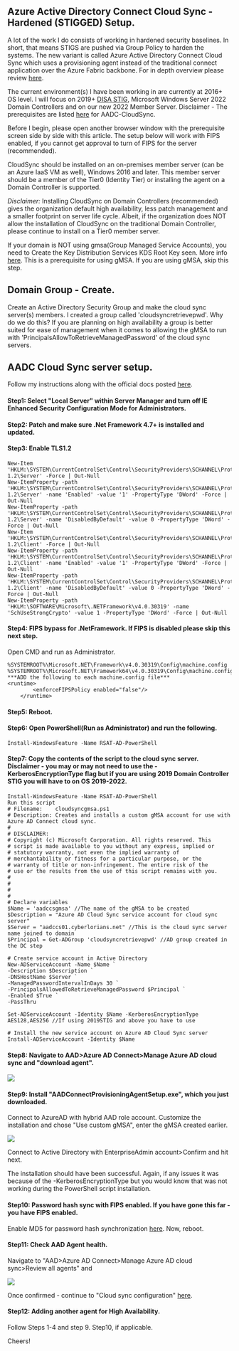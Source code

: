 ## Azure Active Directory Connect Cloud Sync - Hardened (STIGGED) Setup. ##

A lot of the work I do consists of working in hardened security baselines. In short, that means STIGS are pushed via Group Policy to harden the systems. The new variant is called Azure Active Directory Connect Cloud Sync which uses a provisioning agent instead of the traditional connect application over the Azure Fabric backbone. For in depth overview please review [here](https://docs.microsoft.com/en-us/azure/active-directory/cloud-sync/what-is-cloud-sync?toc=https%3A%2F%2Fdocs.microsoft.com%2Fen-us%2Fazure%2Factive-directory%2Fcloud-sync%2Ftoc.json&bc=https%3A%2F%2Fdocs.microsoft.com%2Fen-us%2Fazure%2Fbread%2Ftoc.json).

The current environment(s) I have been working in are currently at 2016+ OS level. I will focus on 2019+ [DISA STIG](https://public.cyber.mil/stigs/gpo/), Microsoft Windows Server 2022 Domain Controllers and on our new 2022 Member Server. Disclaimer - The prerequisites are listed [here](https://docs.microsoft.com/en-us/azure/active-directory/cloud-sync/how-to-prerequisites?tabs=public-cloud) for AADC-CloudSync. 

Before I begin, please open another browser window with the prerequisite screen side by side with this article. The setup below will work with FIPS enabled, if you cannot get approval to turn of FIPS for the server (recommended).

CloudSync should be installed on an on-premises member server (can be an Azure IaaS VM as well), Windows 2016 and later. This member server should be a member of the Tier0 (Identity Tier) or installing the agent on a Domain Controller is supported. 

*Disclaimer:* Installing CloudSync on Domain Controllers (recommended) gives the organization default high availability, less patch management and a smaller footprint on server life cycle. Albeit, if the organization does NOT allow the installation of CloudSync on the traditional Domain Controller, please continue to install on a Tier0 member server. 

If your domain is NOT using gmsa(Group Managed Service Accounts), you need to Create the Key Distribution Services KDS Root Key seen. More info [here](https://docs.microsoft.com/en-us/windows-server/security/group-managed-service-accounts/create-the-key-distribution-services-kds-root-key). This is a prerequisite for using gMSA. If you are using gMSA, skip this step.

## Domain Group - Create. 

Create an Active Directory Security Group and make the cloud sync server(s) members. I created a group called 'cloudsyncretrievepwd'. Why do we do this? If you are planning on high availability a group is better suited for ease of management when it comes to allowing the gMSA to run with 'PrincipalsAllowToRetrieveManagedPassword' of the cloud sync servers. 

## AADC Cloud Sync server setup. 

Follow my instructions along with the official docs posted [here](https://docs.microsoft.com/en-us/azure/active-directory/cloud-sync/how-to-prerequisites?tabs=public-cloud).

#### Step1: Select "Local Server" within Server Manager and turn off IE Enhanced Security Configuration Mode for Administrators.
#### Step2: Patch and make sure .Net Framework 4.7+ is installed and updated. 
#### Step3: Enable TLS1.2
```
New-Item 'HKLM:\SYSTEM\CurrentControlSet\Control\SecurityProviders\SCHANNEL\Protocols\TLS 1.2\Server' -Force | Out-Null
New-ItemProperty -path 'HKLM:\SYSTEM\CurrentControlSet\Control\SecurityProviders\SCHANNEL\Protocols\TLS 1.2\Server' -name 'Enabled' -value '1' -PropertyType 'DWord' -Force | Out-Null
New-ItemProperty -path 'HKLM:\SYSTEM\CurrentControlSet\Control\SecurityProviders\SCHANNEL\Protocols\TLS 1.2\Server' -name 'DisabledByDefault' -value 0 -PropertyType 'DWord' -Force | Out-Null
New-Item 'HKLM:\SYSTEM\CurrentControlSet\Control\SecurityProviders\SCHANNEL\Protocols\TLS 1.2\Client' -Force | Out-Null
New-ItemProperty -path 'HKLM:\SYSTEM\CurrentControlSet\Control\SecurityProviders\SCHANNEL\Protocols\TLS 1.2\Client' -name 'Enabled' -value '1' -PropertyType 'DWord' -Force | Out-Null
New-ItemProperty -path 'HKLM:\SYSTEM\CurrentControlSet\Control\SecurityProviders\SCHANNEL\Protocols\TLS 1.2\Client' -name 'DisabledByDefault' -value 0 -PropertyType 'DWord' -Force | Out-Null
New-ItemProperty -path 'HKLM:\SOFTWARE\Microsoft\.NETFramework\v4.0.30319' -name 'SchUseStrongCrypto' -value 1 -PropertyType 'DWord' -Force | Out-Null
```
#### Step4: FIPS bypass for .NetFramework. If FIPS is disabled please skip this next step.
Open CMD and run as Administrator. 
``` 
%SYSTEMROOT%\Microsoft.NET\Framework\v4.0.30319\Config\machine.config
%SYSTEMROOT%\Microsoft.NET\Framework64\v4.0.30319\Config\machine.config
***ADD the following to each machine.config file***
<runtime>  
        <enforceFIPSPolicy enabled="false"/>  
    </runtime> 
```
#### Step5: Reboot.
#### Step6: Open PowerShell(Run as Administrator) and run the following. 
```
Install-WindowsFeature -Name RSAT-AD-PowerShell
```
#### Step7: Copy the contents of the script to the cloud sync server. Disclaimer - you may or may not need to use the -KerberosEncryptionType flag but if you are using 2019 Domain Controller STIG you will have to on OS 2019-2022.
```
Install-WindowsFeature -Name RSAT-AD-PowerShell
Run this script
# Filename:    cloudsyncgmsa.ps1
# Description: Creates and installs a custom gMSA account for use with Azure AD Connect cloud sync.
#
# DISCLAIMER:
# Copyright (c) Microsoft Corporation. All rights reserved. This 
# script is made available to you without any express, implied or 
# statutory warranty, not even the implied warranty of 
# merchantability or fitness for a particular purpose, or the 
# warranty of title or non-infringement. The entire risk of the 
# use or the results from the use of this script remains with you.
#
#
#
#
# Declare variables
$Name = 'aadccsgmsa' //The name of the gMSA to be created
$Description = "Azure AD Cloud Sync service account for cloud sync server"
$Server = "aadccs01.cyberlorians.net" //This is the cloud sync server name joined to domain
$Principal = Get-ADGroup 'cloudsyncretrievepwd' //AD group created in the DC step

# Create service account in Active Directory
New-ADServiceAccount -Name $Name `
-Description $Description `
-DNSHostName $Server `
-ManagedPasswordIntervalInDays 30 `
-PrincipalsAllowedToRetrieveManagedPassword $Principal `
-Enabled $True `
-PassThru

Set-ADServiceAccount -Identity $Name -KerberosEncryptionType AES128,AES256 //If using 2019STIG and above you have to use

# Install the new service account on Azure AD Cloud Sync server
Install-ADServiceAccount -Identity $Name
```

#### Step8: Navigate to AAD>Azure AD Connect>Manage Azure AD cloud sync and "download agent".

![](https://github.com/Cyberlorians/uploadedimages/blob/main/cloudsyncdownload1.png)

#### Step9: Install "AADConnectProvisioningAgentSetup.exe", which you just downloaded.

Connect to AzureAD with hybrid AAD role account.
Customize the installation and chose "Use custom gMSA", enter the gMSA created earlier.

![](https://github.com/Cyberlorians/uploadedimages/blob/main/cloudsyncsetup1.png)

Connect to Active Directory with EnterpriseAdmin account>Confirm and hit next. 

The installation should have been successful. Again, if any issues it was because of the -KerberosEncryptionType but you would know that was not working during the PowerShell script installation.

#### Step10: Password hash sync with FIPS enabled. If you have gone this far - you have FIPS enabled.

Enable MD5 for password hash synchronization [here](https://docs.microsoft.com/en-us/azure/active-directory/cloud-sync/how-to-install). Now, reboot.

#### Step11: Check AAD Agent health.

Navigate to "AAD>Azure AD Connect>Manage Azure AD cloud sync>Review all agents" and

![](https://github.com/Cyberlorians/uploadedimages/blob/main/cloudsyncagenthealth.png)

Once confirmed - continue to "Cloud sync configuration" [here](https://docs.microsoft.com/en-us/azure/active-directory/cloud-sync/how-to-configure). 

#### Step12: Adding another agent for High Availability.

Follow Steps 1-4 and step 9. Step10, if applicable.

Cheers!




